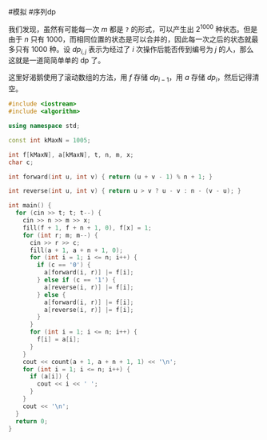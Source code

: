 #模拟 #序列dp 

我们发现，虽然有可能每一次 $m$ 都是 `?` 的形式，可以产生出 $2^{1000}$ 种状态。但是由于 $n$ 只有 $1000$，而相同位置的状态是可以合并的，因此每一次之后的状态就最多只有 $1000$ 种。设 $dp_{i,j}$ 表示为经过了 $i$ 次操作后能否传到编号为 $j$ 的人，那么这就是一道简简单单的 dp 了。

这里好渴鹅使用了滚动数组的方法，用 $f$ 存储 $dp_{i-1}$，用 $a$ 存储 $dp_i$，然后记得清空。

```cpp
#include <iostream>
#include <algorithm>

using namespace std;

const int kMaxN = 1005;

int f[kMaxN], a[kMaxN], t, n, m, x;
char c;

int forward(int u, int v) { return (u + v - 1) % n + 1; }

int reverse(int u, int v) { return u > v ? u - v : n - (v - u); }

int main() {
  for (cin >> t; t; t--) {
    cin >> n >> m >> x;
    fill(f + 1, f + n + 1, 0), f[x] = 1;
    for (int r; m; m--) {
      cin >> r >> c;
      fill(a + 1, a + n + 1, 0);
      for (int i = 1; i <= n; i++) {
        if (c == '0') {
          a[forward(i, r)] |= f[i];
        } else if (c == '1') {
          a[reverse(i, r)] |= f[i];
        } else {
          a[forward(i, r)] |= f[i];
          a[reverse(i, r)] |= f[i];
        }
      }
      for (int i = 1; i <= n; i++) {
        f[i] = a[i];
      }
    }
    cout << count(a + 1, a + n + 1, 1) << '\n';
    for (int i = 1; i <= n; i++) {
      if (a[i]) {
        cout << i << ' ';
      }
    }
    cout << '\n';
  }
  return 0;
}
```